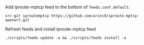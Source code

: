 Add iproute-mptcp feed to the bottom of `feeds.conf.default`:
```
src-git iproutemptcp https://github.com/arinc9/iproute-mptcp-openwrt.git
```

Refresh feeds and install iproute-mptcp feed
```
./scripts/feeds update -a && ./scripts/feeds install -a
```
